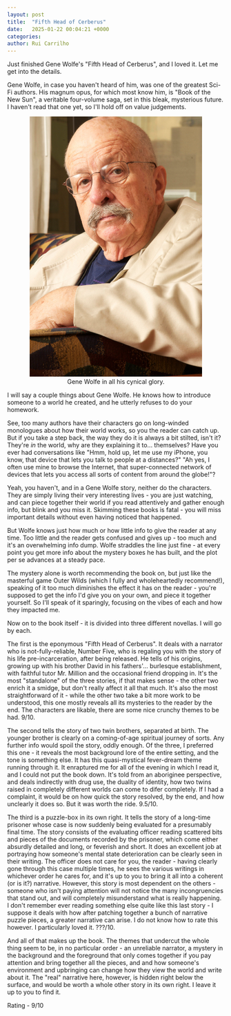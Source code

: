 ```yaml
---
layout: post
title:  "Fifth Head of Cerberus"
date:   2025-01-22 00:04:21 +0000
categories: 
author: Rui Carrilho
---
```


Just finished Gene Wolfe's "Fifth Head of Cerberus", and I loved it. Let me get into the details.

Gene Wolfe, in case you haven't heard of him, was one of the greatest Sci-Fi authors. His magnum opus, for which most know him, is "Book of the New Sun", a veritable four-volume saga, set in this bleak, mysterious future. I haven't read that one yet, so I'll hold off on value judgements.

<center><figure>
  <img src="/assets/images/book-reviews/gene_wolfe.jpg" alt="Gene Wolfe looking cynical af" width="400" center>
  <figcaption>Gene Wolfe in all his cynical glory.</figcaption>
</figure></center>

I will say a couple things about Gene Wolfe. He knows how to introduce someone to a world he created, and he utterly refuses to do your homework.

See, too many authors have their characters go on long-winded monologues about how their world works, so you the reader can catch up. But if you take a step back, the way they do it is always a bit stilted, isn't it? They're *in* the world, why are they explaining it to... themselves? Have you ever had conversations like "Hmm, hold up, let me use my iPhone, you know, that device that lets you talk to people at a distances?" "Ah yes, I often use mine to browse the Internet, that super-connected network of devices that lets you access all sorts of content from around the globe!"? 

Yeah, you haven't, and in a Gene Wolfe story, neither do the characters. They are simply living their very interesting lives - you are just watching, and can piece together their world if you read attentively and gather enough info, but blink and you miss it. Skimming these books is fatal - you will miss important details without even having noticed that happened. 

But Wolfe knows just how much or how little info to give the reader at any time. Too little and the reader gets confused and gives up - too much and it's an overwhelming info dump. Wolfe straddles the line just fine - at every point you get more info about the mystery boxes he has built, and the plot per se advances at a steady pace.

The mystery alone is worth recommending the book on, but just like the masterful game Outer Wilds (which I fully and wholeheartedly recommend!), speaking of it too much diminishes the effect it has on the reader - you're supposed to get the info I'd give you on your own, and piece it together yourself. So I'll speak of it sparingly, focusing on the vibes of each and how they impacted me.

Now on to the book itself - it is divided into three different novellas. I will go by each.

The first is the eponymous "Fifth Head of Cerberus". It deals with a narrator who is not-fully-reliable, Number Five, who is regaling you with the story of his life pre-incarceration, after being released. He tells of his origins, growing up with his brother David in his fathers'... burlesque establishment, with faithful tutor Mr. Million and the occasional friend dropping in. It's the most "standalone" of the three stories, if that makes sense - the other two enrich it a smidge, but don't really affect it all that much. It's also the most straightforward of it - while the other two take a bit more work to be understood, this one mostly reveals all its mysteries to the reader by the end. The characters are likable, there are some nice crunchy themes to be had. 9/10.

The second tells the story of two twin brothers, separated at birth. The younger brother is clearly on a coming-of-age spiritual journey of sorts. Any further info would spoil the story, oddly enough. Of the three, I preferred this one - it reveals the most background lore of the entire setting, and the tone is something else. It has this quasi-mystical fever-dream theme running through it. It enraptured me for all of the evening in which I read it, and I could not put the book down. It's told from an aboriginee perspective, and deals indirectly with drug use, the duality of identity, how two twins raised in completely different worlds can come to difer completely. If I had a complaint, it would be on how quick the story resolved, by the end, and how unclearly it does so. But it was worth the ride. 9.5/10.

The third is a puzzle-box in its own right. It tells the story of a long-time prisoner whose case is now suddenly being evaluated for a presumably final time. The story consists of the evaluating officer reading scattered bits and pieces of the documents recorded by the prisoner, which come either absurdly detailed and long, or feverish and short. It does an excellent job at portraying how someone's mental state deterioration can be clearly seen in their writing. The officer does not care for you, the reader - having clearly gone through this case multiple times, he sees the various writings in whichever order he cares for, and it's up to you to bring it all into a coherent (or is it?) narrative. However, this story is most dependent on the others - someone who isn't paying attention will not notice the many incongruencies that stand out, and will completely misunderstand what is really happening. I don't remember ever reading something else quite like this last story - I suppose it deals with how after patching together a bunch of narrative puzzle pieces, a greater narrative can arise. I do not know how to rate this however. I particularly loved it. ???/10.

And all of that makes up the book. The themes that undercut the whole thing seem to be, in no particular order - an unreliable narrator, a mystery in the background and the foreground that only comes together if you pay attention and bring together all the pieces, and and how someone's environment and upbringing can change how they view the world and write about it. The "real" narrative here, however, is hidden right below the surface, and would be worth a whole other story in its own right. I leave it up to you to find it.

Rating - 9/10